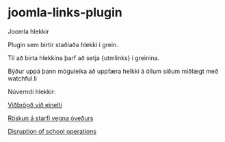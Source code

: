 # joomla-links-plugin
Joomla hlekkir

Plugin sem birtir staðlaða hlekki í grein.

Til að birta hlekkina þarf að setja {utmlinks} í greinina.

Býður uppá þann möguleika að uppfæra helkki á öllum síðum miðlægt með watchful.li

Núverndi hlekkir:

[Viðbrögð við einelti](http://reykjavik.is/vinsamlegt-samfelag)

[Röskun á starfi vegna óveðurs](http://shs.is/index.php/fraedsla/roskun-a-skolastarfi)

[Disruption of school operations](http://shs.is/index.php/fraedsla/disruption-of-school-operations/)